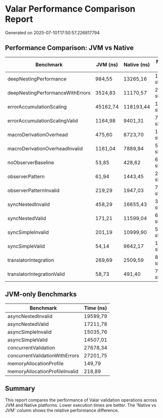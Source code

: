 # Valar Performance Comparison Report

Generated on 2025-07-10T17:50:57.226817794

## Performance Comparison: JVM vs Native

| Benchmark | JVM (ns) | Native (ns) | Native vs JVM |
|-----------|----------|-------------|---------------|
| deepNestingPerformance | 984,55 | 13265,16 | 1247,3% slower |
| deepNestingPerformanceWithErrors | 3524,83 | 11170,57 | 216,9% slower |
| errorAccumulationScaling | 45162,74 | 118193,44 | 161,7% slower |
| errorAccumulationScalingValid | 1164,98 | 9401,31 | 707,0% slower |
| macroDerivationOverhead | 475,60 | 8723,70 | 1734,2% slower |
| macroDerivationOverheadInvalid | 1161,04 | 7889,84 | 579,6% slower |
| noObserverBaseline | 53,85 | 428,62 | 695,9% slower |
| observerPattern | 61,94 | 1443,45 | 2230,4% slower |
| observerPatternInvalid | 219,29 | 1947,03 | 787,9% slower |
| syncNestedInvalid | 458,29 | 16655,43 | 3534,3% slower |
| syncNestedValid | 171,21 | 11599,04 | 6674,8% slower |
| syncSimpleInvalid | 201,19 | 10999,90 | 5367,4% slower |
| syncSimpleValid | 54,14 | 9642,17 | 17710,7% slower |
| translatorIntegration | 269,69 | 2509,59 | 830,5% slower |
| translatorIntegrationValid | 58,73 | 491,40 | 736,7% slower |

## JVM-only Benchmarks

| Benchmark | Time (ns) |
|-----------|-----------|
| asyncNestedInvalid | 19599,79 |
| asyncNestedValid | 17211,78 |
| asyncSimpleInvalid | 15035,76 |
| asyncSimpleValid | 14507,01 |
| concurrentValidation | 27678,34 |
| concurrentValidationWithErrors | 27201,75 |
| memoryAllocationProfile | 149,79 |
| memoryAllocationProfileInvalid | 218,89 |

## Summary

This report compares the performance of Valar validation operations across JVM and Native platforms.
Lower execution times are better. The 'Native vs JVM' column shows the relative performance difference.
